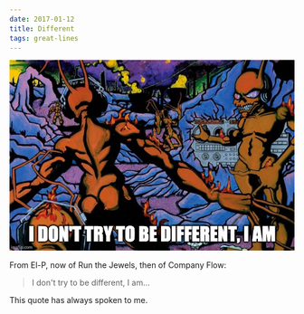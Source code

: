 ```yaml
---
date: 2017-01-12
title: Different
tags: great-lines
---
```



![elp](https://raw.githubusercontent.com/muneer78/muneer78.github.io/master/images/elp.jpeg)

From El-P, now of Run the Jewels, then of Company Flow:
> I don't try to be different, I am...

This quote has always spoken to me.